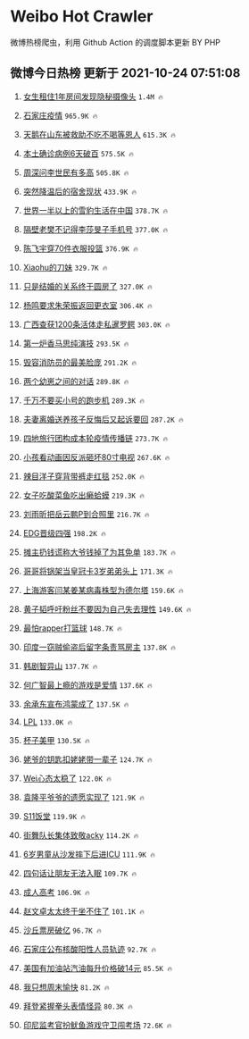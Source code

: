 # Weibo Hot Crawler 



微博热榜爬虫，利用 Github Action 的调度脚本更新 BY PHP 


## 微博今日热榜 更新于 2021-10-24 07:51:08 
1. [女生租住1年房间发现隐秘摄像头](https://s.weibo.com/weibo?q=%23%E5%A5%B3%E7%94%9F%E7%A7%9F%E4%BD%8F1%E5%B9%B4%E6%88%BF%E9%97%B4%E5%8F%91%E7%8E%B0%E9%9A%90%E7%A7%98%E6%91%84%E5%83%8F%E5%A4%B4%23&Refer=top) `1.4M 🔥` 

1. [石家庄疫情](https://s.weibo.com/weibo?q=%23%E7%9F%B3%E5%AE%B6%E5%BA%84%E7%96%AB%E6%83%85%23&Refer=top) `965.9K 🔥` 

1. [天鹅在山东被救助不吃不喝等恩人](https://s.weibo.com/weibo?q=%23%E5%A4%A9%E9%B9%85%E5%9C%A8%E5%B1%B1%E4%B8%9C%E8%A2%AB%E6%95%91%E5%8A%A9%E4%B8%8D%E5%90%83%E4%B8%8D%E5%96%9D%E7%AD%89%E6%81%A9%E4%BA%BA%23&Refer=top) `615.3K 🔥` 

1. [本土确诊病例6天破百](https://s.weibo.com/weibo?q=%23%E6%9C%AC%E5%9C%9F%E7%A1%AE%E8%AF%8A%E7%97%85%E4%BE%8B6%E5%A4%A9%E7%A0%B4%E7%99%BE%23&Refer=top) `575.5K 🔥` 

1. [周深问李世民有多高](https://s.weibo.com/weibo?q=%23%E5%91%A8%E6%B7%B1%E9%97%AE%E6%9D%8E%E4%B8%96%E6%B0%91%E6%9C%89%E5%A4%9A%E9%AB%98%23&Refer=top) `505.8K 🔥` 

1. [突然降温后的宿舍现状](https://s.weibo.com/weibo?q=%23%E7%AA%81%E7%84%B6%E9%99%8D%E6%B8%A9%E5%90%8E%E7%9A%84%E5%AE%BF%E8%88%8D%E7%8E%B0%E7%8A%B6%23&Refer=top) `433.9K 🔥` 

1. [世界一半以上的雪豹生活在中国](https://s.weibo.com/weibo?q=%23%E4%B8%96%E7%95%8C%E4%B8%80%E5%8D%8A%E4%BB%A5%E4%B8%8A%E7%9A%84%E9%9B%AA%E8%B1%B9%E7%94%9F%E6%B4%BB%E5%9C%A8%E4%B8%AD%E5%9B%BD%23&Refer=top) `378.7K 🔥` 

1. [隔壁老樊不记得李莎旻子手机号](https://s.weibo.com/weibo?q=%23%E9%9A%94%E5%A3%81%E8%80%81%E6%A8%8A%E4%B8%8D%E8%AE%B0%E5%BE%97%E6%9D%8E%E8%8E%8E%E6%97%BB%E5%AD%90%E6%89%8B%E6%9C%BA%E5%8F%B7%23&Refer=top) `377.0K 🔥` 

1. [陈飞宇穿70件衣服投篮](https://s.weibo.com/weibo?q=%23%E9%99%88%E9%A3%9E%E5%AE%87%E7%A9%BF70%E4%BB%B6%E8%A1%A3%E6%9C%8D%E6%8A%95%E7%AF%AE%23&Refer=top) `376.9K 🔥` 

1. [Xiaohu的刀妹](https://s.weibo.com/weibo?q=%23Xiaohu%E7%9A%84%E5%88%80%E5%A6%B9%23&Refer=top) `329.7K 🔥` 

1. [只是结婚的关系终于圆房了](https://s.weibo.com/weibo?q=%23%E5%8F%AA%E6%98%AF%E7%BB%93%E5%A9%9A%E7%9A%84%E5%85%B3%E7%B3%BB%E7%BB%88%E4%BA%8E%E5%9C%86%E6%88%BF%E4%BA%86%23&Refer=top) `327.0K 🔥` 

1. [杨鸣要求朱荣振返回更衣室](https://s.weibo.com/weibo?q=%23%E6%9D%A8%E9%B8%A3%E8%A6%81%E6%B1%82%E6%9C%B1%E8%8D%A3%E6%8C%AF%E8%BF%94%E5%9B%9E%E6%9B%B4%E8%A1%A3%E5%AE%A4%23&Refer=top) `306.4K 🔥` 

1. [广西查获1200条活体走私暹罗鳄](https://s.weibo.com/weibo?q=%23%E5%B9%BF%E8%A5%BF%E6%9F%A5%E8%8E%B71200%E6%9D%A1%E6%B4%BB%E4%BD%93%E8%B5%B0%E7%A7%81%E6%9A%B9%E7%BD%97%E9%B3%84%23&Refer=top) `303.0K 🔥` 

1. [第一炉香马思纯演技](https://s.weibo.com/weibo?q=%23%E7%AC%AC%E4%B8%80%E7%82%89%E9%A6%99%E9%A9%AC%E6%80%9D%E7%BA%AF%E6%BC%94%E6%8A%80%23&Refer=top) `293.5K 🔥` 

1. [毁容消防员的最美脸庞](https://s.weibo.com/weibo?q=%23%E6%AF%81%E5%AE%B9%E6%B6%88%E9%98%B2%E5%91%98%E7%9A%84%E6%9C%80%E7%BE%8E%E8%84%B8%E5%BA%9E%23&Refer=top) `291.2K 🔥` 

1. [两个幼崽之间的对话](https://s.weibo.com/weibo?q=%23%E4%B8%A4%E4%B8%AA%E5%B9%BC%E5%B4%BD%E4%B9%8B%E9%97%B4%E7%9A%84%E5%AF%B9%E8%AF%9D%23&Refer=top) `289.8K 🔥` 

1. [千万不要买小号的跑步机](https://s.weibo.com/weibo?q=%23%E5%8D%83%E4%B8%87%E4%B8%8D%E8%A6%81%E4%B9%B0%E5%B0%8F%E5%8F%B7%E7%9A%84%E8%B7%91%E6%AD%A5%E6%9C%BA%23&Refer=top) `289.3K 🔥` 

1. [夫妻离婚送养孩子反悔后又起诉要回](https://s.weibo.com/weibo?q=%23%E5%A4%AB%E5%A6%BB%E7%A6%BB%E5%A9%9A%E9%80%81%E5%85%BB%E5%AD%A9%E5%AD%90%E5%8F%8D%E6%82%94%E5%90%8E%E5%8F%88%E8%B5%B7%E8%AF%89%E8%A6%81%E5%9B%9E%23&Refer=top) `287.2K 🔥` 

1. [四地旅行团构成本轮疫情传播链](https://s.weibo.com/weibo?q=%23%E5%9B%9B%E5%9C%B0%E6%97%85%E8%A1%8C%E5%9B%A2%E6%9E%84%E6%88%90%E6%9C%AC%E8%BD%AE%E7%96%AB%E6%83%85%E4%BC%A0%E6%92%AD%E9%93%BE%23&Refer=top) `273.7K 🔥` 

1. [小孩看动画因反派砸坏80寸电视](https://s.weibo.com/weibo?q=%23%E5%B0%8F%E5%AD%A9%E7%9C%8B%E5%8A%A8%E7%94%BB%E5%9B%A0%E5%8F%8D%E6%B4%BE%E7%A0%B8%E5%9D%8F80%E5%AF%B8%E7%94%B5%E8%A7%86%23&Refer=top) `267.6K 🔥` 

1. [辣目洋子穿背带裤走红毯](https://s.weibo.com/weibo?q=%23%E8%BE%A3%E7%9B%AE%E6%B4%8B%E5%AD%90%E7%A9%BF%E8%83%8C%E5%B8%A6%E8%A3%A4%E8%B5%B0%E7%BA%A2%E6%AF%AF%23&Refer=top) `252.0K 🔥` 

1. [女子吃酸菜鱼吃出癞蛤蟆](https://s.weibo.com/weibo?q=%23%E5%A5%B3%E5%AD%90%E5%90%83%E9%85%B8%E8%8F%9C%E9%B1%BC%E5%90%83%E5%87%BA%E7%99%9E%E8%9B%A4%E8%9F%86%23&Refer=top) `219.3K 🔥` 

1. [刘雨昕把岳云鹏P到合照里](https://s.weibo.com/weibo?q=%23%E5%88%98%E9%9B%A8%E6%98%95%E6%8A%8A%E5%B2%B3%E4%BA%91%E9%B9%8FP%E5%88%B0%E5%90%88%E7%85%A7%E9%87%8C%23&Refer=top) `216.7K 🔥` 

1. [EDG晋级四强](https://s.weibo.com/weibo?q=%23EDG%E6%99%8B%E7%BA%A7%E5%9B%9B%E5%BC%BA%23&Refer=top) `198.2K 🔥` 

1. [摊主扔钱谎称大爷钱掉了为其免单](https://s.weibo.com/weibo?q=%23%E6%91%8A%E4%B8%BB%E6%89%94%E9%92%B1%E8%B0%8E%E7%A7%B0%E5%A4%A7%E7%88%B7%E9%92%B1%E6%8E%89%E4%BA%86%E4%B8%BA%E5%85%B6%E5%85%8D%E5%8D%95%23&Refer=top) `183.7K 🔥` 

1. [哥哥将锅架当皇冠卡3岁弟弟头上](https://s.weibo.com/weibo?q=%23%E5%93%A5%E5%93%A5%E5%B0%86%E9%94%85%E6%9E%B6%E5%BD%93%E7%9A%87%E5%86%A0%E5%8D%A13%E5%B2%81%E5%BC%9F%E5%BC%9F%E5%A4%B4%E4%B8%8A%23&Refer=top) `171.3K 🔥` 

1. [上海游客闫某姜某病毒株型为德尔塔](https://s.weibo.com/weibo?q=%23%E4%B8%8A%E6%B5%B7%E6%B8%B8%E5%AE%A2%E9%97%AB%E6%9F%90%E5%A7%9C%E6%9F%90%E7%97%85%E6%AF%92%E6%A0%AA%E5%9E%8B%E4%B8%BA%E5%BE%B7%E5%B0%94%E5%A1%94%23&Refer=top) `159.6K 🔥` 

1. [黄子韬呼吁粉丝不要因为自己失去理性](https://s.weibo.com/weibo?q=%23%E9%BB%84%E5%AD%90%E9%9F%AC%E5%91%BC%E5%90%81%E7%B2%89%E4%B8%9D%E4%B8%8D%E8%A6%81%E5%9B%A0%E4%B8%BA%E8%87%AA%E5%B7%B1%E5%A4%B1%E5%8E%BB%E7%90%86%E6%80%A7%23&Refer=top) `149.6K 🔥` 

1. [最怕rapper打篮球](https://s.weibo.com/weibo?q=%23%E6%9C%80%E6%80%95rapper%E6%89%93%E7%AF%AE%E7%90%83%23&Refer=top) `148.7K 🔥` 

1. [印度一窃贼偷盗后留字条责骂房主](https://s.weibo.com/weibo?q=%23%E5%8D%B0%E5%BA%A6%E4%B8%80%E7%AA%83%E8%B4%BC%E5%81%B7%E7%9B%97%E5%90%8E%E7%95%99%E5%AD%97%E6%9D%A1%E8%B4%A3%E9%AA%82%E6%88%BF%E4%B8%BB%23&Refer=top) `137.8K 🔥` 

1. [韩剧智异山](https://s.weibo.com/weibo?q=%23%E9%9F%A9%E5%89%A7%E6%99%BA%E5%BC%82%E5%B1%B1%23&Refer=top) `137.7K 🔥` 

1. [何广智最上瘾的游戏是爱情](https://s.weibo.com/weibo?q=%23%E4%BD%95%E5%B9%BF%E6%99%BA%E6%9C%80%E4%B8%8A%E7%98%BE%E7%9A%84%E6%B8%B8%E6%88%8F%E6%98%AF%E7%88%B1%E6%83%85%23&Refer=top) `137.6K 🔥` 

1. [余承东宣布鸿蒙成了](https://s.weibo.com/weibo?q=%23%E4%BD%99%E6%89%BF%E4%B8%9C%E5%AE%A3%E5%B8%83%E9%B8%BF%E8%92%99%E6%88%90%E4%BA%86%23&Refer=top) `137.5K 🔥` 

1. [LPL](https://s.weibo.com/weibo?q=LPL&Refer=top) `133.0K 🔥` 

1. [杯子美甲](https://s.weibo.com/weibo?q=%23%E6%9D%AF%E5%AD%90%E7%BE%8E%E7%94%B2%23&Refer=top) `130.5K 🔥` 

1. [姥爷的钥匙扣姥姥带一辈子](https://s.weibo.com/weibo?q=%23%E5%A7%A5%E7%88%B7%E7%9A%84%E9%92%A5%E5%8C%99%E6%89%A3%E5%A7%A5%E5%A7%A5%E5%B8%A6%E4%B8%80%E8%BE%88%E5%AD%90%23&Refer=top) `124.7K 🔥` 

1. [Wei心态太稳了](https://s.weibo.com/weibo?q=%23Wei%E5%BF%83%E6%80%81%E5%A4%AA%E7%A8%B3%E4%BA%86%23&Refer=top) `122.0K 🔥` 

1. [袁隆平爷爷的遗愿实现了](https://s.weibo.com/weibo?q=%23%E8%A2%81%E9%9A%86%E5%B9%B3%E7%88%B7%E7%88%B7%E7%9A%84%E9%81%97%E6%84%BF%E5%AE%9E%E7%8E%B0%E4%BA%86%23&Refer=top) `121.9K 🔥` 

1. [S11饭堂](https://s.weibo.com/weibo?q=%23S11%E9%A5%AD%E5%A0%82%23&Refer=top) `119.9K 🔥` 

1. [街舞队长集体致敬acky](https://s.weibo.com/weibo?q=%23%E8%A1%97%E8%88%9E%E9%98%9F%E9%95%BF%E9%9B%86%E4%BD%93%E8%87%B4%E6%95%ACacky%23&Refer=top) `114.2K 🔥` 

1. [6岁男童从沙发摔下后进ICU](https://s.weibo.com/weibo?q=%236%E5%B2%81%E7%94%B7%E7%AB%A5%E4%BB%8E%E6%B2%99%E5%8F%91%E6%91%94%E4%B8%8B%E5%90%8E%E8%BF%9BICU%23&Refer=top) `111.9K 🔥` 

1. [四句话让朋友无法入眠](https://s.weibo.com/weibo?q=%23%E5%9B%9B%E5%8F%A5%E8%AF%9D%E8%AE%A9%E6%9C%8B%E5%8F%8B%E6%97%A0%E6%B3%95%E5%85%A5%E7%9C%A0%23&Refer=top) `109.7K 🔥` 

1. [成人高考](https://s.weibo.com/weibo?q=%E6%88%90%E4%BA%BA%E9%AB%98%E8%80%83&Refer=top) `106.9K 🔥` 

1. [赵文卓太太终于坐不住了](https://s.weibo.com/weibo?q=%23%E8%B5%B5%E6%96%87%E5%8D%93%E5%A4%AA%E5%A4%AA%E7%BB%88%E4%BA%8E%E5%9D%90%E4%B8%8D%E4%BD%8F%E4%BA%86%23&Refer=top) `101.1K 🔥` 

1. [沙丘票房破亿](https://s.weibo.com/weibo?q=%23%E6%B2%99%E4%B8%98%E7%A5%A8%E6%88%BF%E7%A0%B4%E4%BA%BF%23&Refer=top) `96.7K 🔥` 

1. [石家庄公布核酸阳性人员轨迹](https://s.weibo.com/weibo?q=%23%E7%9F%B3%E5%AE%B6%E5%BA%84%E5%85%AC%E5%B8%83%E6%A0%B8%E9%85%B8%E9%98%B3%E6%80%A7%E4%BA%BA%E5%91%98%E8%BD%A8%E8%BF%B9%23&Refer=top) `92.7K 🔥` 

1. [美国有加油站汽油每升价格破14元](https://s.weibo.com/weibo?q=%23%E7%BE%8E%E5%9B%BD%E6%9C%89%E5%8A%A0%E6%B2%B9%E7%AB%99%E6%B1%BD%E6%B2%B9%E6%AF%8F%E5%8D%87%E4%BB%B7%E6%A0%BC%E7%A0%B414%E5%85%83%23&Refer=top) `85.5K 🔥` 

1. [我只想周末愉快](https://s.weibo.com/weibo?q=%23%E6%88%91%E5%8F%AA%E6%83%B3%E5%91%A8%E6%9C%AB%E6%84%89%E5%BF%AB%23&Refer=top) `81.2K 🔥` 

1. [拜登紧握拳头表情怪异](https://s.weibo.com/weibo?q=%23%E6%8B%9C%E7%99%BB%E7%B4%A7%E6%8F%A1%E6%8B%B3%E5%A4%B4%E8%A1%A8%E6%83%85%E6%80%AA%E5%BC%82%23&Refer=top) `80.3K 🔥` 

1. [印尼监考官扮鱿鱼游戏守卫闯考场](https://s.weibo.com/weibo?q=%23%E5%8D%B0%E5%B0%BC%E7%9B%91%E8%80%83%E5%AE%98%E6%89%AE%E9%B1%BF%E9%B1%BC%E6%B8%B8%E6%88%8F%E5%AE%88%E5%8D%AB%E9%97%AF%E8%80%83%E5%9C%BA%23&Refer=top) `72.6K 🔥` 

